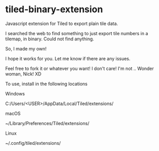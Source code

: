 # tiled-binary-extension

 Javascript extension for Tiled to export plain tile data.
 
I searched the web to find something to just export tile numbers in a tilemap, in binary. Could not find anything.

So, I made my own!

I hope it works for you. Let me know if there are any issues.

Feel free to fork it or whatever you want! I don't care! I'm not .. Wonder woman, Nick! XD

To use, install in the following locations

Windows
	
C:/Users/\<USER\>/AppData/Local/Tiled/extensions/

macOS
	
~/Library/Preferences/Tiled/extensions/

Linux
	
~/.config/tiled/extensions/
